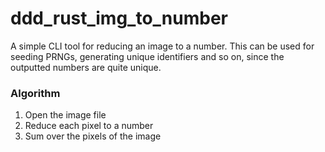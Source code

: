 # ddd_rust_img_to_number

A simple CLI tool for reducing an image to a number. This can be used for seeding PRNGs, generating unique identifiers and so on, since the outputted numbers are quite unique.

### Algorithm

1. Open the image file
2. Reduce each pixel to a number
3. Sum over the pixels of the image
